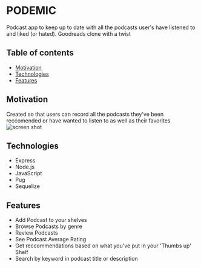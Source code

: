 # PODEMIC
  Podcast app to keep up to date with all the podcasts user's have listened to and liked (or hated). Goodreads clone with a twist
  ## Table of contents
* [Motivation](#motivation)
* [Technologies](#technologies)
* [Features](#features)
 ## Motivation
  Created so that users can record all the podcasts they've been reccomended or have wanted to listen to as well as their favorites
  ![screen shot](https://github.com/posidest/Podemic/blob/main/Images/LoginScreenShot2.png?raw=true)
 ## Technologies
  * Express
  * Node.js
  * JavaScript
  * Pug
  * Sequelize
 ## Features
  * Add Podcast to your shelves
  * Browse Podcasts by genre
  * Review Podcasts
  * See Podcast Average Rating
  * Get reccommendations based on what you've put in your 'Thumbs up' Shelf
  * Search by keyword in podcast title or description
